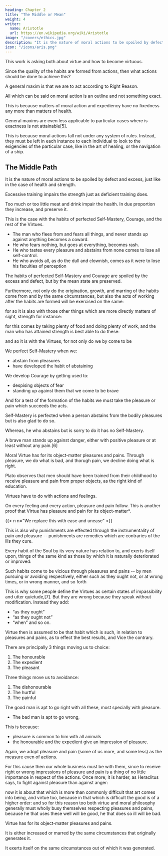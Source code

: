 ```yaml
---
heading: Chapter 2
title: "The Middle or Mean"
weight: 4
writer:
  name: Aristotle
  url: https://en.wikipedia.org/wiki/Aristotle
image: "/covers/ethics.jpg"
description: "It is the nature of moral actions to be spoiled by defect and excess"
icon: "/icons/aris.png"
---
```



<!-- Since then the object of the present treatise is not mere speculation, as it is of some others (for we are -->

This work is asking both about virtue and how to become virtuous.

Since the quality of the habits are formed from actions, then  what actions should be done to achieve this?

<!-- , else it would have been useless), we must consider as to the particular actions how we are to do them, because, as we have just said, -->

A general maxim is that we are to act according to Right Reason.

 <!-- is , and may for the present be taken for granted: we will speak of it hereafter, and say both what Right Reason is, and what are its relations to the other virtues.[4] -->

<!-- But let this point be first thoroughly understood between us, that  -->

All which can be said on moral action is an outline and not something exact. 

<!-- must be said in outline, as it were, and not exactly: for as we remarked at the commencement, such reasoning only must be required as the nature of the subject-matter admits of, and  -->

This is because matters of moral action and expediency have no fixedness any more than matters of health. 

General maxims are even less applicable to particular cases where is exactness is not attainable[5].

This is because moral actions  fall not under any system of rules. Instead, they must be left in each instance to each individual to look to the exigencies of the particular case, like in the art of healing, or the navigation of a ship. 

<!-- Still, though the present subject is confessedly such, we must try and do what we can for it. -->

<!-- First then this must be noted, that  -->

## The Middle Path

It is the nature of moral actions to be spoiled by defect and excess, just like in the case of health and strength.

 <!-- (since for the illustration of things which cannot be seen we must use those that can),  -->

Excessive training impairs the strength just as  deficient training does.

Too much or too little meat and drink impair the health. In due proportion they increase, and preserve it.

This is the case with the habits of perfected Self-Mastery, Courage, and the rest of the Virtues.
- The man who flees from and fears all things, and never stands up against anything becomes a coward.
- He who fears nothing, but goes at everything, becomes rash. 
- He who tastes every pleasure and abstains from none comes to lose all self-control.
- He who avoids all, as do the dull and clownish, comes as it were to lose his faculties of perception

The habits of perfected Self-Mastery and Courage are spoiled by the excess and defect, but by the mean state are preserved.

Furthermore, not only do the origination, growth, and marring of the habits come from and by the same circumstances, but also the acts of working after the habits are formed will be exercised on the same: 

for so it is also with those other things which are more directly matters of sight, strength for instance: 

for this comes by taking plenty of food and doing plenty of work, and the man who has attained strength is best able to do these: 

and so it is with the Virtues, for not only do we by  come to be

We perfect Self-Mastery when we:
- abstain from pleasures
- have developed the habit of abstaining

 <!-- from them:  -->

We develop Courage by getting used to:
- despising objects of fear
- standing up against them that we come to be brave

<!-- ; and after we have come to be so we shall be best able to stand up against such objects. -->

And for a test of the formation of the habits we must take the pleasure or pain which succeeds the acts.

Self-Mastery is perfected when a person abstains from the bodily pleasures but is also glad to do so.

Whereas, he who abstains but is sorry to do it has no Self-Mastery.

A brave man stands up against danger, either with positive pleasure or at least without any pain.[6]
<!-- ; whereas he who does it with pain is not brave. -->

Moral Virtue has for its object-matter pleasures and pains. Through pleasure, we do what is bad, and thorugh pain, we decline doing what is right.

Plato observes that men should have been trained  from their childhood to receive pleasure and pain from proper objects, as the right kind of education.

Virtues have to do with actions and feelings.

On every feeling and every action, pleasure and pain follow. This is another proof that Virtue has pleasure and pain for its object-matter*.

{{< n n="We replace this with ease and unease" >}}


This is also why punishments are effected through the instrumentality of pain and pleasure -- punishments are remedies which are contraries of the ills they cure. 

 <!-- these;  -->

Every habit of the Soul by its very nature has relation to, and exerts itself upon, things of the same kind as those by which it is naturally deteriorated or improved: 

Such habits come to be vicious through pleasures and pains -- by men pursuing or avoiding respectively, either such as they ought not, or at wrong times, or in wrong manner, and so forth 

This is why some people define the Virtues as certain states of impassibility and utter quietude,[7]. But they are wrong because they speak without modification.  Instead they add:
- “as they ought”
- “as they ought not”
- “when” and so on. 

Virtue then is assumed to be that habit which is such, in relation to pleasures and pains, as to effect the best results, and Vice the contrary.

There are principally 3 things moving us to choice:

1. The honourable
2. The expedient
3. The pleasant

Three things move us to avoidance:

1. The dishonourable
2. The hurtful
3. The painful

The good man is apt to go right with all these, most specially with pleasure.
- The bad man is apt to go wrong, 

This is because:
- pleasure is common to him with all animals 
- the honourable and the expedient give an impression of pleasure.

<!-- Again, it grows up with us all from infancy, and so it is a hard matter to remove from ourselves this feeling, engrained as it is into our very life. -->

Again, we adopt pleasure and pain (some of us more, and some less) as the measure even of actions.

For this cause then our whole business must be with them, since to receive right or wrong impressions of pleasure and pain is a thing of no little importance in respect of the actions. Once more; it is harder, as Heraclitus says, to fight against pleasure than against anger: 

now it is about that which is more than commonly difficult that art comes into being, and virtue too, because in that which is difficult the good is of a higher order: and so for this reason too both virtue and moral philosophy generally must wholly busy themselves respecting pleasures and pains, because he that uses these well will be good, he that does so ill will be bad.


Virtue has for its object-matter pleasures and pains. 

It is either increased or marred by the same circumstances that originally generates it.

It exerts itself on the same circumstances out of which it was generated.
